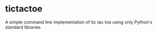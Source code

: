 # tictactoe

A simple command line implementation of tic tac toe using only Python's standard libraries.
